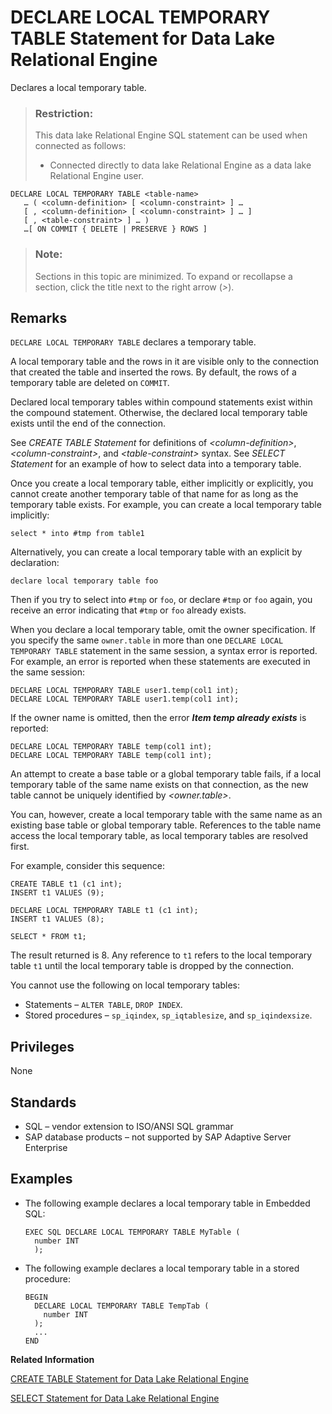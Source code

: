 <!-- loioa61b247c84f2101584efe462c353b5a0 -->

# DECLARE LOCAL TEMPORARY TABLE Statement for Data Lake Relational Engine

Declares a local temporary table.



> ### Restriction:  
> This data lake Relational Engine SQL statement can be used when connected as follows:
> 
> -   Connected directly to data lake Relational Engine as a data lake Relational Engine user.



```
DECLARE LOCAL TEMPORARY TABLE <table-name>
   … ( <column-definition> [ <column-constraint> ] …
   [ , <column-definition> [ <column-constraint> ] … ]
   [ , <table-constraint> ] … )
   …[ ON COMMIT { DELETE | PRESERVE } ROWS ]
```



> ### Note:  
> Sections in this topic are minimized. To expand or recollapse a section, click the title next to the right arrow \(*\>*\).



<a name="loioa61b247c84f2101584efe462c353b5a0__IQ_Usage"/>

## Remarks

`DECLARE LOCAL TEMPORARY TABLE` declares a temporary table.

A local temporary table and the rows in it are visible only to the connection that created the table and inserted the rows. By default, the rows of a temporary table are deleted on `COMMIT`.

Declared local temporary tables within compound statements exist within the compound statement. Otherwise, the declared local temporary table exists until the end of the connection.

See *CREATE TABLE Statement* for definitions of *<column-definition\>*, *<column-constraint\>*, and *<table-constraint\>* syntax. See *SELECT Statement* for an example of how to select data into a temporary table.

Once you create a local temporary table, either implicitly or explicitly, you cannot create another temporary table of that name for as long as the temporary table exists. For example, you can create a local temporary table implicitly:

```
select * into #tmp from table1
```

Alternatively, you can create a local temporary table with an explicit by declaration:

```
declare local temporary table foo
```

Then if you try to select into `#tmp` or `foo`, or declare `#tmp` or `foo` again, you receive an error indicating that `#tmp` or `foo` already exists.

When you declare a local temporary table, omit the owner specification. If you specify the same `owner.table` in more than one `DECLARE LOCAL TEMPORARY TABLE` statement in the same session, a syntax error is reported. For example, an error is reported when these statements are executed in the same session:

```
DECLARE LOCAL TEMPORARY TABLE user1.temp(col1 int);
DECLARE LOCAL TEMPORARY TABLE user1.temp(col1 int);
```

If the owner name is omitted, then the error ***Item temp already exists*** is reported:

```
DECLARE LOCAL TEMPORARY TABLE temp(col1 int);
DECLARE LOCAL TEMPORARY TABLE temp(col1 int);
```

An attempt to create a base table or a global temporary table fails, if a local temporary table of the same name exists on that connection, as the new table cannot be uniquely identified by *<owner.table\>*.

You can, however, create a local temporary table with the same name as an existing base table or global temporary table. References to the table name access the local temporary table, as local temporary tables are resolved first.

For example, consider this sequence:

```
CREATE TABLE t1 (c1 int);
INSERT t1 VALUES (9);

DECLARE LOCAL TEMPORARY TABLE t1 (c1 int);
INSERT t1 VALUES (8);

SELECT * FROM t1;
```

The result returned is 8. Any reference to `t1` refers to the local temporary table `t1` until the local temporary table is dropped by the connection.

You cannot use the following on local temporary tables:

-   Statements – `ALTER TABLE`, `DROP INDEX`.
-   Stored procedures – `sp_iqindex`, `sp_iqtablesize`, and `sp_iqindexsize`.



<a name="loioa61b247c84f2101584efe462c353b5a0__IQ_Permissions"/>

## Privileges

None



<a name="loioa61b247c84f2101584efe462c353b5a0__IQ_Standards"/>

## Standards

-   SQL – vendor extension to ISO/ANSI SQL grammar
-   SAP database products – not supported by SAP Adaptive Server Enterprise



<a name="loioa61b247c84f2101584efe462c353b5a0__IQ_Examples"/>

## Examples

-   The following example declares a local temporary table in Embedded SQL:

    ```
    EXEC SQL DECLARE LOCAL TEMPORARY TABLE MyTable (
      number INT
      );
    ```

-   The following example declares a local temporary table in a stored procedure:

    ```
    BEGIN
      DECLARE LOCAL TEMPORARY TABLE TempTab (
        number INT
      );
      ...
    END
    ```


**Related Information**  


[CREATE TABLE Statement for Data Lake Relational Engine](create-table-statement-for-data-lake-relational-engine-a619764.md "Creates a new table in the database or on a remote server.")

[SELECT Statement for Data Lake Relational Engine](select-statement-for-data-lake-relational-engine-a624e72.md "Retrieves information from the database.")

